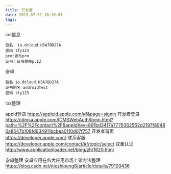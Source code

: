 ```yaml
---
title: 开发者
date: 2019-07-31 10:10:03
tags:
---
```

ios信息

    包名  io.dcloud.H5A7BD27A
    密码 tfy123
    pro:发布pro
    证书：证书发布p.12


安卓

    包名 io.dcloud.H5A7BD27A
    证书别名 androidTest
    密码 tfy123
<!-- more -->
ios整理

appid登录
https://appleid.apple.com/#!&page=signin
开发者登录
https://idmsa.apple.com/IDMSWebAuth/login.html?path=%2F%2Fcontact%2F&appIdKey=891bd3417a7776362562d2197f89480a8547b108fd934911bcbea0110d07f757
开发者首页
https://developer.apple.com/
联系客服
https://developer.apple.com/contact/#!/topic/select
双重认证
http://www.applicationloader.net/blog/zh/1620.html

安卓整理
安卓应用在各大应用市场上架方法整理  
https://blog.csdn.net/niezhipeng8/article/details/79103436




